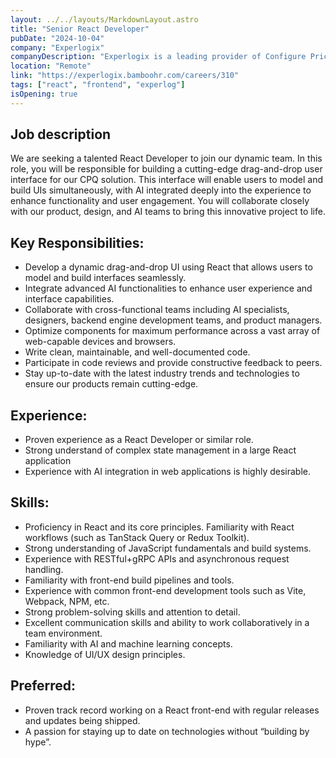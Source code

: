 ```yaml
---
layout: ../../layouts/MarkdownLayout.astro
title: "Senior React Developer"
pubDate: "2024-10-04"
company: "Experlogix"
companyDescription: "Experlogix is a leading provider of Configure Price Quote (CPQ) solutions, dedicated to enhancing the digital commerce experience for businesses worldwide. We specialize in delivering innovative tools that streamline the sales process, empowering our clients to configure complex products and services with ease. As we continue to push the boundaries of what’s possible, we’re integrating advanced AI technologies to create more intuitive and powerful user experiences."
location: "Remote"
link: "https://experlogix.bamboohr.com/careers/310"
tags: ["react", "frontend", "experlog"]
isOpening: true
---
```


## Job description

We are seeking a talented React Developer to join our dynamic team. In this role, you will be responsible for building a cutting-edge drag-and-drop user interface for our CPQ solution. This interface will enable users to model and build UIs simultaneously, with AI integrated deeply into the experience to enhance functionality and user engagement. You will collaborate closely with our product, design, and AI teams to bring this innovative project to life.

## Key Responsibilities:

- Develop a dynamic drag-and-drop UI using React that allows users to model and build interfaces seamlessly.
- Integrate advanced AI functionalities to enhance user experience and interface capabilities.
- Collaborate with cross-functional teams including AI specialists, designers, backend engine development teams, and product managers.
- Optimize components for maximum performance across a vast array of web-capable devices and browsers.
- Write clean, maintainable, and well-documented code.
- Participate in code reviews and provide constructive feedback to peers.
- Stay up-to-date with the latest industry trends and technologies to ensure our products remain cutting-edge.

## Experience:

- Proven experience as a React Developer or similar role.
- Strong understand of complex state management in a large React application
- Experience with AI integration in web applications is highly desirable.

## Skills:

- Proficiency in React and its core principles.
  Familiarity with React workflows (such as TanStack Query or Redux Toolkit).
- Strong understanding of JavaScript fundamentals and build systems.
- Experience with RESTful+gRPC APIs and asynchronous request handling.
- Familiarity with front-end build pipelines and tools.
- Experience with common front-end development tools such as Vite, Webpack, NPM, etc.
- Strong problem-solving skills and attention to detail.
- Excellent communication skills and ability to work collaboratively in a team environment.
- Familiarity with AI and machine learning concepts.
- Knowledge of UI/UX design principles.

## Preferred:

- Proven track record working on a React front-end with regular releases and updates being shipped.
- A passion for staying up to date on technologies without “building by hype”.
